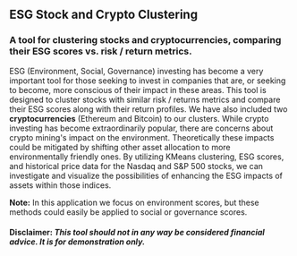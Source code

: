 ## ESG Stock and Crypto Clustering  
 
### A tool for clustering stocks and cryptocurrencies, comparing their ESG scores vs. risk / return metrics.  
 
ESG (Environment, Social, Governance) investing has become a very important tool for those seeking to invest in companies that are, or seeking to become, more conscious of their impact in these areas.  This tool is designed to cluster stocks with similar risk / returns metrics and compare their ESG scores along with their return profiles.  We have also included two **cryptocurrencies** (Ethereum and Bitcoin) to our clusters.  While crypto investing has become extraordinarily popular, there are concerns about crypto mining's impact on the environment.  Theoretically these impacts could be mitigated by shifting other asset allocation to more environmentally friendly ones. By utilizing KMeans clustering, ESG scores, and historical price data for the Nasdaq and S&P 500 stocks, we can investigate and visualize the possibilities of enhancing the ESG impacts of assets within those indices.  

**Note:** In this application we focus on environment scores, but these methods could easily be applied to social or governance scores.




#### Disclaimer:  *This tool should not in any way be considered financial advice.  It is for demonstration only.*
                
             
